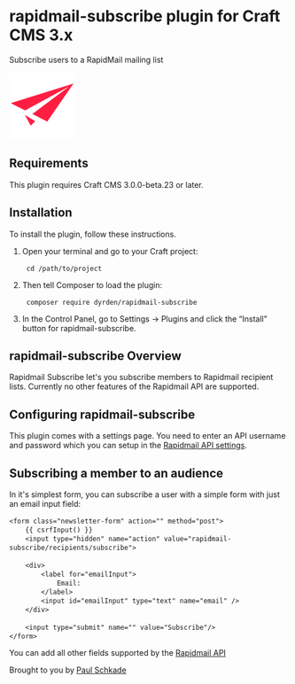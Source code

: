 # rapidmail-subscribe plugin for Craft CMS 3.x

Subscribe users to a RapidMail mailing list

![Screenshot](resources/img/plugin-logo.png)

## Requirements

This plugin requires Craft CMS 3.0.0-beta.23 or later.

## Installation

To install the plugin, follow these instructions.

1. Open your terminal and go to your Craft project:

        cd /path/to/project

2. Then tell Composer to load the plugin:

        composer require dyrden/rapidmail-subscribe

3. In the Control Panel, go to Settings → Plugins and click the “Install” button for rapidmail-subscribe.

## rapidmail-subscribe Overview

Rapidmail Subscribe let's you subscribe members to Rapidmail recipient lists. Currently no other features of the Rapidmail API are supported.

## Configuring rapidmail-subscribe

This plugin comes with a settings page. You need to enter an API username and password which you can setup in the [Rapidmail API settings](https://my.rapidmail.de/api/v3/userlist.html).

## Subscribing a member to an audience

In it's simplest form, you can subscribe a user with a simple form with just an email input field:

```
<form class="newsletter-form" action="" method="post">
    {{ csrfInput() }}
    <input type="hidden" name="action" value="rapidmail-subscribe/recipients/subscribe">
    
    <div>
        <label for="emailInput">
            Email:
        </label>
        <input id="emailInput" type="text" name="email" />
    </div>

    <input type="submit" name="" value="Subscribe"/>
</form>
```

You can add all other fields supported by the [Rapidmail API](https://developer.rapidmail.wiki/documentation.html?urls.primaryName=Recipients#/Recipients/post_recipients)

Brought to you by [Paul Schkade](http://www.paulschkade.net)
